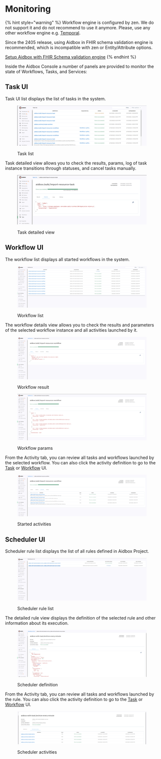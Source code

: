 # Monitoring

{% hint style="warning" %}
Workflow engine is configured by zen. We do not support it and do not recommend to use it anymore. Please, use any other workflow engine e.g. [Temporal](https://temporal.io/).

Since the 2405 release, using Aidbox in FHIR schema validation engine is recommended, which is incompatible with zen or Entity/Attribute options.

[Setup Aidbox with FHIR Schema validation engine](broken-reference)
{% endhint %}

Inside the Aidbox Console a number of panels are provided to monitor the state of Workflows, Tasks, and Services:

## Task UI

Task UI list displays the list of tasks in the system.

<div data-full-width="true"><figure><img src="../../../../../.gitbook/assets/705022c71d074ea88c2deabf959caa5a.png" alt=""><figcaption><p>Task list</p></figcaption></figure></div>

Task detailed view allows you to check the results, params, log of task instance transitions through statuses, and cancel tasks manually.

<div data-full-width="true"><figure><img src="../../../../../.gitbook/assets/d4ae5b2822d94f7abfeae49cc0072b37.png" alt=""><figcaption><p>Task detailed view</p></figcaption></figure></div>

## Workflow UI

The workflow list displays all started workflows in the system.

<div data-full-width="true"><figure><img src="../../../../../.gitbook/assets/d4d29b054db540de9e875c54a5d8827a.png" alt=""><figcaption><p>Workflow list</p></figcaption></figure></div>

The workflow details view allows you to check the results and parameters of the selected workflow instance and all activities launched by it.

<div data-full-width="true"><figure><img src="../../../../../.gitbook/assets/94c3a88347804dbea40123db97e30564.png" alt=""><figcaption><p>Workflow result</p></figcaption></figure></div>

<div data-full-width="true"><figure><img src="../../../../../.gitbook/assets/dd99ee23116941cab49cbeba2a872c73.png" alt=""><figcaption><p>Workflow params</p></figcaption></figure></div>

From the Activity tab, you can review all tasks and workflows launched by the selected workflow. You can also click the activity definition to go to the [Task](monitoring.md#task-ui) or [Workflow](monitoring.md#workflow-ui) UI.

<div data-full-width="true"><figure><img src="../../../../../.gitbook/assets/c7ba3b8b402f4096a66b2773d108517f.png" alt=""><figcaption><p>Started activities</p></figcaption></figure></div>

## Scheduler UI

Scheduler rule list displays the list of all rules defined in Aidbox Project.

<div data-full-width="true"><figure><img src="../../../../../.gitbook/assets/2090a2e1a868497095329ede6dd8986e.png" alt=""><figcaption><p>Scheduler rule list</p></figcaption></figure></div>

The detailed rule view displays the definition of the selected rule and other information about its execution.

<div data-full-width="true"><figure><img src="../../../../../.gitbook/assets/9bb63ac84f164c59a79381073f5f1280.png" alt=""><figcaption><p>Scheduler definition</p></figcaption></figure></div>

From the Activity tab, you can review all tasks and workflows launched by the rule. You can also click the activity definition to go to the [Task](monitoring.md#task-ui) or [Workflow](monitoring.md#workflow-ui) UI.

<div data-full-width="true"><figure><img src="../../../../../.gitbook/assets/71441dc2320941ff9fc33434ec4c8d61.png" alt=""><figcaption><p>Scheduler activities</p></figcaption></figure></div>
